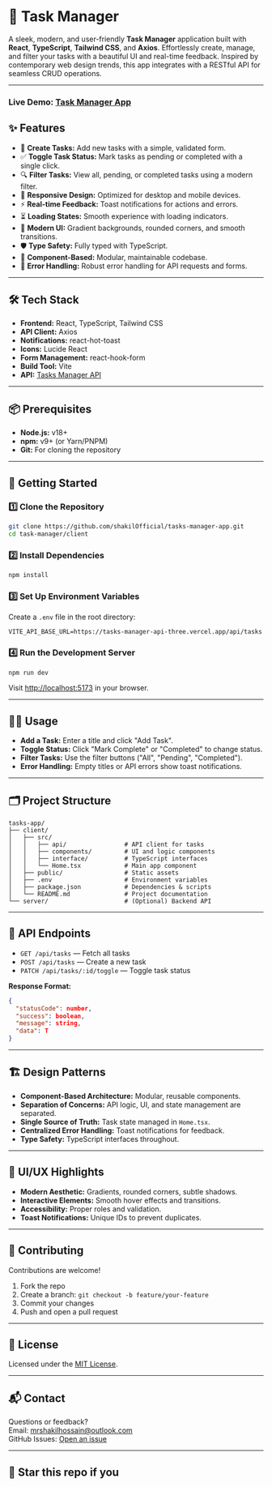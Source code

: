 # 🚀 Task Manager

A sleek, modern, and user-friendly **Task Manager** application built with **React**, **TypeScript**, **Tailwind CSS**, and **Axios**. Effortlessly create, manage, and filter your tasks with a beautiful UI and real-time feedback. Inspired by contemporary web design trends, this app integrates with a RESTful API for seamless CRUD operations.

---

### Live Demo: [Task Manager App](https://task-manager-app-ten-lyart.vercel.app/)

## ✨ Features

- 📝 **Create Tasks:** Add new tasks with a simple, validated form.
- ✅ **Toggle Task Status:** Mark tasks as pending or completed with a single click.
- 🔍 **Filter Tasks:** View all, pending, or completed tasks using a modern filter.
- 📱 **Responsive Design:** Optimized for desktop and mobile devices.
- ⚡ **Real-time Feedback:** Toast notifications for actions and errors.
- ⏳ **Loading States:** Smooth experience with loading indicators.
- 🎨 **Modern UI:** Gradient backgrounds, rounded corners, and smooth transitions.
- 🛡️ **Type Safety:** Fully typed with TypeScript.
- 🧩 **Component-Based:** Modular, maintainable codebase.
- 🚦 **Error Handling:** Robust error handling for API requests and forms.

---

## 🛠️ Tech Stack

- **Frontend:** React, TypeScript, Tailwind CSS
- **API Client:** Axios
- **Notifications:** react-hot-toast
- **Icons:** Lucide React
- **Form Management:** react-hook-form
- **Build Tool:** Vite
- **API:** [Tasks Manager API](https://tasks-manager-api-three.vercel.app/api/tasks)

---

## 📦 Prerequisites

- **Node.js:** v18+
- **npm:** v9+ (or Yarn/PNPM)
- **Git:** For cloning the repository

---

## 🚀 Getting Started

### 1️⃣ Clone the Repository

```sh
git clone https://github.com/shakilOfficial/tasks-manager-app.git
cd task-manager/client
```

### 2️⃣ Install Dependencies

```sh
npm install
```

### 3️⃣ Set Up Environment Variables

Create a `.env` file in the root directory:

```env
VITE_API_BASE_URL=https://tasks-manager-api-three.vercel.app/api/tasks
```

### 4️⃣ Run the Development Server

```sh
npm run dev
```

Visit [http://localhost:5173](http://localhost:5173) in your browser.

---

## 🧑‍💻 Usage

- **Add a Task:** Enter a title and click "Add Task".
- **Toggle Status:** Click "Mark Complete" or "Completed" to change status.
- **Filter Tasks:** Use the filter buttons ("All", "Pending", "Completed").
- **Error Handling:** Empty titles or API errors show toast notifications.

---

## 🗂️ Project Structure

```
tasks-app/
├── client/
│   ├── src/
│   │   ├── api/                # API client for tasks
│   │   ├── components/         # UI and logic components
│   │   ├── interface/          # TypeScript interfaces
│   │   └── Home.tsx            # Main app component
│   ├── public/                 # Static assets
│   ├── .env                    # Environment variables
│   ├── package.json            # Dependencies & scripts
│   └── README.md               # Project documentation
└── server/                     # (Optional) Backend API
```

---

## 🔗 API Endpoints

- `GET /api/tasks` — Fetch all tasks
- `POST /api/tasks` — Create a new task
- `PATCH /api/tasks/:id/toggle` — Toggle task status

**Response Format:**

```json
{
  "statusCode": number,
  "success": boolean,
  "message": string,
  "data": T
}
```

---

## 🏗️ Design Patterns

- **Component-Based Architecture:** Modular, reusable components.
- **Separation of Concerns:** API logic, UI, and state management are separated.
- **Single Source of Truth:** Task state managed in `Home.tsx`.
- **Centralized Error Handling:** Toast notifications for feedback.
- **Type Safety:** TypeScript interfaces throughout.

---

## 💎 UI/UX Highlights

- **Modern Aesthetic:** Gradients, rounded corners, subtle shadows.
- **Interactive Elements:** Smooth hover effects and transitions.
- **Accessibility:** Proper roles and validation.
- **Toast Notifications:** Unique IDs to prevent duplicates.

---

## 🤝 Contributing

Contributions are welcome!

1. Fork the repo
2. Create a branch: `git checkout -b feature/your-feature`
3. Commit your changes
4. Push and open a pull request

---

## 📄 License

Licensed under the [MIT License](LICENSE).

---

## 📬 Contact

Questions or feedback?  
Email: [mrshakilhossain@outlook.com](mailto:mrshakilhossain@outlook.com)  
GitHub Issues: [Open an issue](https://github.com/shakilOfficial/task-manager/issues)

---

## 🌟 Star this repo if you
